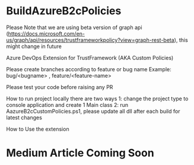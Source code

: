 # BuildAzureB2cPolicies
Please Note that we are using beta version of graph api (https://docs.microsoft.com/en-us/graph/api/resources/trustframeworkpolicy?view=graph-rest-beta), this might change in future

Azure DevOps Extension for TrustFramework (AKA Custom Policies)

Please create branches according to feature or bug name
Example: bug/&lt;bugname&gt; , feature/&lt;feature-name&gt; 

Please test your code before raising any PR

How to run project locally
there are two ways
1: change the project type to console application and create 1 Main class 
2: run AazureB2cCustomPolicies.ps1, please update all dll after each build for latest changes

How to Use the extension
# Medium Article Coming Soon 
